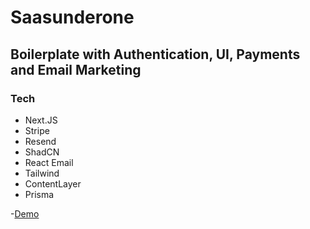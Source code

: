 # Saasunderone 

## Boilerplate with Authentication, UI, Payments and Email Marketing

### Tech
- Next.JS
- Stripe
- Resend
- ShadCN
- React Email
- Tailwind
- ContentLayer
- Prisma


-[Demo](https://demo.saasunderone.com)